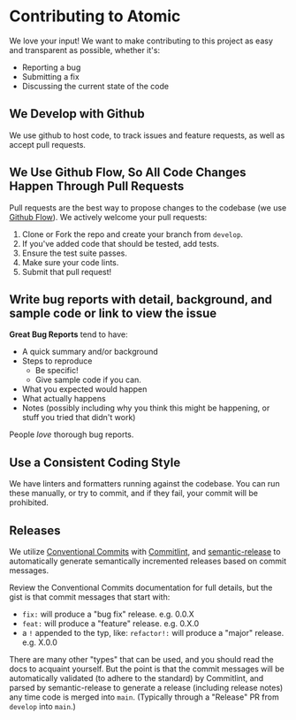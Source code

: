 # Contributing to Atomic
We love your input! We want to make contributing to this project as easy and transparent as possible, whether it's:

- Reporting a bug
- Submitting a fix
- Discussing the current state of the code

## We Develop with Github
We use github to host code, to track issues and feature requests, as well as accept pull requests.

## We Use Github Flow, So All Code Changes Happen Through Pull Requests
Pull requests are the best way to propose changes to the codebase (we use [Github Flow](https://docs.github.com/en/get-started/quickstart/github-flow)). We actively welcome your pull requests:

1. Clone or Fork the repo and create your branch from `develop`.
2. If you've added code that should be tested, add tests.
3. Ensure the test suite passes.
4. Make sure your code lints.
5. Submit that pull request!

## Write bug reports with detail, background, and sample code or link to view the issue

**Great Bug Reports** tend to have:

- A quick summary and/or background
- Steps to reproduce
  - Be specific!
  - Give sample code if you can.
- What you expected would happen
- What actually happens
- Notes (possibly including why you think this might be happening, or stuff you tried that didn't work)

People *love* thorough bug reports.

## Use a Consistent Coding Style
We have linters and formatters running against the codebase. You can run these manually, or try to commit, and if they fail, your commit will be prohibited.

## Releases
We utilize [Conventional Commits](https://www.conventionalcommits.org/en/v1.0.0/) with [Commitlint](https://commitlint.js.org/#/), and [semantic-release](https://github.com/semantic-release/semantic-release) to automatically generate semantically incremented releases based on commit messages.

Review the Conventional Commits documentation for full details, but the gist is that commit messages that start with:
- `fix:` will produce a "bug fix" release. e.g. 0.0.X
- `feat:` will produce a "feature" release. e.g. 0.X.0
- a `!` appended to the typ, like: `refactor!:` will produce a "major" release. e.g. X.0.0

There are many other "types" that can be used, and you should read the docs to acquaint yourself. But the point is that the commit messages will be automatically validated (to adhere to the standard) by Commitlint, and parsed by semantic-release to generate a release (including release notes) any time code is merged into `main`. (Typically through a "Release" PR from `develop` into `main`.)
